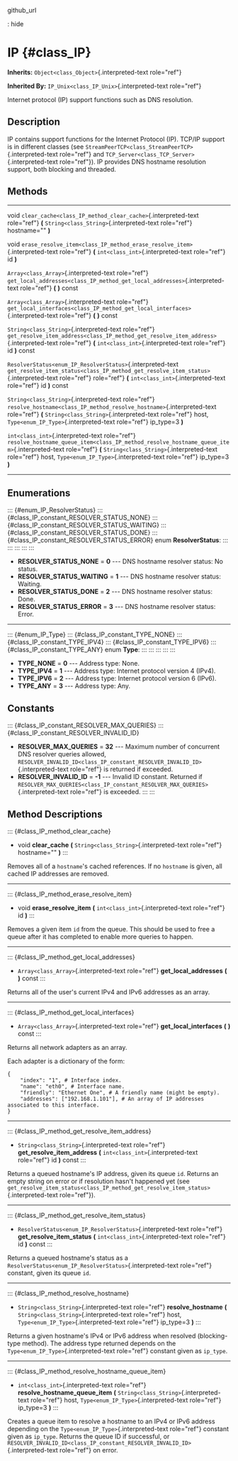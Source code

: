 github\_url

:   hide

IP {#class_IP}
==

**Inherits:** `Object<class_Object>`{.interpreted-text role="ref"}

**Inherited By:** `IP_Unix<class_IP_Unix>`{.interpreted-text role="ref"}

Internet protocol (IP) support functions such as DNS resolution.

Description
-----------

IP contains support functions for the Internet Protocol (IP). TCP/IP
support is in different classes (see
`StreamPeerTCP<class_StreamPeerTCP>`{.interpreted-text role="ref"} and
`TCP_Server<class_TCP_Server>`{.interpreted-text role="ref"}). IP
provides DNS hostname resolution support, both blocking and threaded.

Methods
-------

  ------------------------------------------------------------ ----------------------------------------------------------------------------------------------
  void                                                         `clear_cache<class_IP_method_clear_cache>`{.interpreted-text role="ref"} **(**
                                                               `String<class_String>`{.interpreted-text role="ref"} hostname=\"\" **)**

  void                                                         `erase_resolve_item<class_IP_method_erase_resolve_item>`{.interpreted-text role="ref"} **(**
                                                               `int<class_int>`{.interpreted-text role="ref"} id **)**

  `Array<class_Array>`{.interpreted-text role="ref"}           `get_local_addresses<class_IP_method_get_local_addresses>`{.interpreted-text role="ref"} **(**
                                                               **)** const

  `Array<class_Array>`{.interpreted-text role="ref"}           `get_local_interfaces<class_IP_method_get_local_interfaces>`{.interpreted-text role="ref"}
                                                               **(** **)** const

  `String<class_String>`{.interpreted-text role="ref"}         `get_resolve_item_address<class_IP_method_get_resolve_item_address>`{.interpreted-text
                                                               role="ref"} **(** `int<class_int>`{.interpreted-text role="ref"} id **)** const

  `ResolverStatus<enum_IP_ResolverStatus>`{.interpreted-text   `get_resolve_item_status<class_IP_method_get_resolve_item_status>`{.interpreted-text
  role="ref"}                                                  role="ref"} **(** `int<class_int>`{.interpreted-text role="ref"} id **)** const

  `String<class_String>`{.interpreted-text role="ref"}         `resolve_hostname<class_IP_method_resolve_hostname>`{.interpreted-text role="ref"} **(**
                                                               `String<class_String>`{.interpreted-text role="ref"} host,
                                                               `Type<enum_IP_Type>`{.interpreted-text role="ref"} ip\_type=3 **)**

  `int<class_int>`{.interpreted-text role="ref"}               `resolve_hostname_queue_item<class_IP_method_resolve_hostname_queue_item>`{.interpreted-text
                                                               role="ref"} **(** `String<class_String>`{.interpreted-text role="ref"} host,
                                                               `Type<enum_IP_Type>`{.interpreted-text role="ref"} ip\_type=3 **)**
  ------------------------------------------------------------ ----------------------------------------------------------------------------------------------

Enumerations
------------

::: {#enum_IP_ResolverStatus}
::: {#class_IP_constant_RESOLVER_STATUS_NONE}
::: {#class_IP_constant_RESOLVER_STATUS_WAITING}
::: {#class_IP_constant_RESOLVER_STATUS_DONE}
::: {#class_IP_constant_RESOLVER_STATUS_ERROR}
enum **ResolverStatus**:
:::
:::
:::
:::
:::

-   **RESOLVER\_STATUS\_NONE** = **0** \-\-- DNS hostname resolver
    status: No status.
-   **RESOLVER\_STATUS\_WAITING** = **1** \-\-- DNS hostname resolver
    status: Waiting.
-   **RESOLVER\_STATUS\_DONE** = **2** \-\-- DNS hostname resolver
    status: Done.
-   **RESOLVER\_STATUS\_ERROR** = **3** \-\-- DNS hostname resolver
    status: Error.

------------------------------------------------------------------------

::: {#enum_IP_Type}
::: {#class_IP_constant_TYPE_NONE}
::: {#class_IP_constant_TYPE_IPV4}
::: {#class_IP_constant_TYPE_IPV6}
::: {#class_IP_constant_TYPE_ANY}
enum **Type**:
:::
:::
:::
:::
:::

-   **TYPE\_NONE** = **0** \-\-- Address type: None.
-   **TYPE\_IPV4** = **1** \-\-- Address type: Internet protocol version
    4 (IPv4).
-   **TYPE\_IPV6** = **2** \-\-- Address type: Internet protocol version
    6 (IPv6).
-   **TYPE\_ANY** = **3** \-\-- Address type: Any.

Constants
---------

::: {#class_IP_constant_RESOLVER_MAX_QUERIES}
::: {#class_IP_constant_RESOLVER_INVALID_ID}
-   **RESOLVER\_MAX\_QUERIES** = **32** \-\-- Maximum number of
    concurrent DNS resolver queries allowed,
    `RESOLVER_INVALID_ID<class_IP_constant_RESOLVER_INVALID_ID>`{.interpreted-text
    role="ref"} is returned if exceeded.
-   **RESOLVER\_INVALID\_ID** = **-1** \-\-- Invalid ID constant.
    Returned if
    `RESOLVER_MAX_QUERIES<class_IP_constant_RESOLVER_MAX_QUERIES>`{.interpreted-text
    role="ref"} is exceeded.
:::
:::

Method Descriptions
-------------------

::: {#class_IP_method_clear_cache}
-   void **clear\_cache** **(** `String<class_String>`{.interpreted-text
    role="ref"} hostname=\"\" **)**
:::

Removes all of a `hostname`\'s cached references. If no `hostname` is
given, all cached IP addresses are removed.

------------------------------------------------------------------------

::: {#class_IP_method_erase_resolve_item}
-   void **erase\_resolve\_item** **(**
    `int<class_int>`{.interpreted-text role="ref"} id **)**
:::

Removes a given item `id` from the queue. This should be used to free a
queue after it has completed to enable more queries to happen.

------------------------------------------------------------------------

::: {#class_IP_method_get_local_addresses}
-   `Array<class_Array>`{.interpreted-text role="ref"}
    **get\_local\_addresses** **(** **)** const
:::

Returns all of the user\'s current IPv4 and IPv6 addresses as an array.

------------------------------------------------------------------------

::: {#class_IP_method_get_local_interfaces}
-   `Array<class_Array>`{.interpreted-text role="ref"}
    **get\_local\_interfaces** **(** **)** const
:::

Returns all network adapters as an array.

Each adapter is a dictionary of the form:

    {
        "index": "1", # Interface index.
        "name": "eth0", # Interface name.
        "friendly": "Ethernet One", # A friendly name (might be empty).
        "addresses": ["192.168.1.101"], # An array of IP addresses associated to this interface.
    }

------------------------------------------------------------------------

::: {#class_IP_method_get_resolve_item_address}
-   `String<class_String>`{.interpreted-text role="ref"}
    **get\_resolve\_item\_address** **(**
    `int<class_int>`{.interpreted-text role="ref"} id **)** const
:::

Returns a queued hostname\'s IP address, given its queue `id`. Returns
an empty string on error or if resolution hasn\'t happened yet (see
`get_resolve_item_status<class_IP_method_get_resolve_item_status>`{.interpreted-text
role="ref"}).

------------------------------------------------------------------------

::: {#class_IP_method_get_resolve_item_status}
-   `ResolverStatus<enum_IP_ResolverStatus>`{.interpreted-text
    role="ref"} **get\_resolve\_item\_status** **(**
    `int<class_int>`{.interpreted-text role="ref"} id **)** const
:::

Returns a queued hostname\'s status as a
`ResolverStatus<enum_IP_ResolverStatus>`{.interpreted-text role="ref"}
constant, given its queue `id`.

------------------------------------------------------------------------

::: {#class_IP_method_resolve_hostname}
-   `String<class_String>`{.interpreted-text role="ref"}
    **resolve\_hostname** **(** `String<class_String>`{.interpreted-text
    role="ref"} host, `Type<enum_IP_Type>`{.interpreted-text role="ref"}
    ip\_type=3 **)**
:::

Returns a given hostname\'s IPv4 or IPv6 address when resolved
(blocking-type method). The address type returned depends on the
`Type<enum_IP_Type>`{.interpreted-text role="ref"} constant given as
`ip_type`.

------------------------------------------------------------------------

::: {#class_IP_method_resolve_hostname_queue_item}
-   `int<class_int>`{.interpreted-text role="ref"}
    **resolve\_hostname\_queue\_item** **(**
    `String<class_String>`{.interpreted-text role="ref"} host,
    `Type<enum_IP_Type>`{.interpreted-text role="ref"} ip\_type=3 **)**
:::

Creates a queue item to resolve a hostname to an IPv4 or IPv6 address
depending on the `Type<enum_IP_Type>`{.interpreted-text role="ref"}
constant given as `ip_type`. Returns the queue ID if successful, or
`RESOLVER_INVALID_ID<class_IP_constant_RESOLVER_INVALID_ID>`{.interpreted-text
role="ref"} on error.
